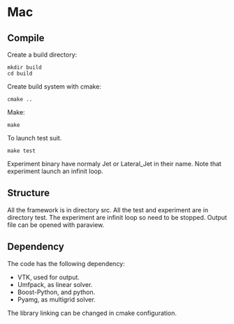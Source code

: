 Mac
===

Compile
--------

Create a build directory:

	mkdir build
	cd build

Create build system with cmake:

	cmake ..

Make:

	make

To launch test suit.

	make test

Experiment binary have normaly Jet or Lateral_Jet in their name.
Note that experiment launch an infinit loop.


Structure
--------

All the framework is in directory src.
All the test and experiment are in directory test.
The experiment are infinit loop so need to be stopped.
Output file can be opened with paraview.

Dependency
--------

The code has the following dependency:

- VTK, used for output.
- Umfpack, as linear solver.
- Boost-Python, and python.
- Pyamg, as multigrid solver.

The library linking can be changed in cmake configuration.

